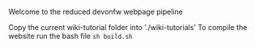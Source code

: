 Welcome to the reduced devonfw webpage pipeline

Copy the current wiki-tutorial folder into './wiki-tutorials'
To compile the website run the bash file 
`sh build.sh` 

